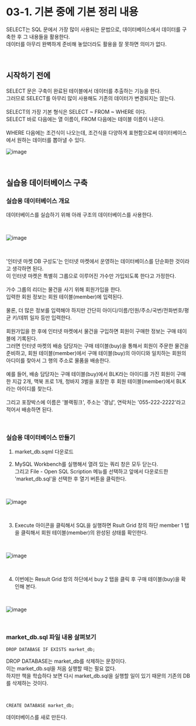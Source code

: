 # 03-1. 기본 중에 기본 정리 내용

SELECT는 SQL 문에서 가장 많이 사용되는 문법으로, 데이터베이스에서 데이터를 구축한 후 그 내용들을 활용한다.
<br>
데이터를 아무리 완벽하게 준비해 놓았더라도 활용을 잘 못하면 의미가 없다.

<br>

## 시작하기 전에
SELECT 문은 구축이 완료된 테이블에서 데이터를 추출하는 기능을 한다.
<br>
그러므로 SELECT를 아무리 많이 사용해도 기존의 데이터가 변경되지는 않는다.
<br>
<br>
SELECT의 가장 기본 형식은 SELECT ~ FROM ~ WHERE 이다.
<br>
SELECT 바로 다음에는 열 이름이, FROM 다음에는 테이블 이름이 나온다.
<br>
<br>
WHERE 다음에는 조건식이 나오는데, 조건식을 다양하게 표현함으로써 데이터베이스에서 원하는 데이터를 뽑아낼 수 있다.
<br>

![image](https://github.com/JeHeeYu/Book-Reviews/assets/87363461/219dc903-25c5-4141-90ab-cb9fa4d6b616)

<br>

## 실습용 데이터베이스 구축


### 실습용 데이터베이스 개요

데이터베이스를 실습하기 위해 아래 구조의 데이터베이스를 사용한다.

<br>

![image](https://github.com/JeHeeYu/Book-Reviews/assets/87363461/6b6482db-ae80-474f-9a3b-11b7371af6fc)

<br>

'인터넷 마켓 DB 구성도'는 인터넷 마켓에서 운영하는 데이터베이스를 단순화한 것이라고 생각하면 된다.
<br>
이 인터넷 마켓은 특별히 그룹으로 이루어진 가수만 가입되도록 한다고 가정한다.
<br>
<br>
가수 그룹의 리더는 물건을 사기 위해 회원가입을 한다.
<br>
입력한 회원 정보는 회원 테이블(member)에 입력된다.
<br>
<br>
물론, 더 많은 정보를 입력해야 하지만 간단히 아이디/이름/인원/주소/국번/전화번호/평균 키/데뷔 일자 등만 입력한다.
<br>
<br>
회원가입을 한 후에 인터넷 마켓에서 물건을 구입하면 회원이 구매한 정보는 구매 테이블에 기록된다.
<br>
그러면 인터넷 마켓의 배송 담당자는 구매 테이블(buy)을 통해서 회원이 주문한 물건을 준비하고, 회원 테이블(member)에서 구매 테이블(buy)의 아이디와 일치하는 회원의 아디이를 찾아서 그 행의 주소로 물품을 배송한다.
<br>
<br>
예를 들어, 배송 담당자는 구매 테이블(buy)에서 BLK라는 아이디를 가진 회원이 구매한 지갑 2개, 맥북 프로 1개, 청바지 3벌을 포장한 후 회원 테이블(member)에서 BLK라는 아이디를 찾는다.
<br>
<br>
그리고 포장박스에 이름은 '블랙핑크', 주소는 '경남', 연락처는 '055-222-2222'라고 적어서 배송하면 된다.

<br>

### 실습용 데이터베이스 만들기

1. market_db.sqml 다운로드



2. MySQL Workbench를 실행해서 열려 있는 쿼리 창은 모두 닫는다.<br>그리고 File - Open SQL Scription 메뉴를 선택하고 앞에서 다운로드한 'market_db.sql'을 선택한 후 열기 버튼을 클릭한다.

<br>

![image](https://github.com/JeHeeYu/Book-Reviews/assets/87363461/51a62b1c-1b32-4563-b314-a034c507906f)

<br>

3. Execute 아이콘을 클릭해서 SQL을 실행하면 Rsult Grid 창의 하단 member 1 탭을 클릭해서 회원 테이블(member)의 완성된 상태를 확인한다.

<br>

![image](https://github.com/JeHeeYu/Book-Reviews/assets/87363461/1b284750-70b7-4d57-b352-8101dde7a5a4)


<br>

4. 이번에는 Result Grid 창의 하단에서 buy 2 탭을 클릭 후 구매 테이블(buy)을 확인해 본다.

<br>

![image](https://github.com/JeHeeYu/Book-Reviews/assets/87363461/a4c8eb95-1c64-4b0a-bab0-7c7530edcfa9)

<br>

### market_db.sql 파일 내용 살펴보기

```
DROP DATABASE IF EXISTS market_db;
```

DROP DATABASE는 market_db를 삭제하는 문장이다.
<br>
이는 market_db.sql을 처음 실행할 때는 필요 없다.
<br>
하지만 책을 학습하다 보면 다시 market_db.sql을 실행할 일이 있기 때문의 기존의 DB를 삭제하는 것이다.

<br>

```
CREATE DATABASE market_db;
```

데이터베이스를 새로 만든다.
